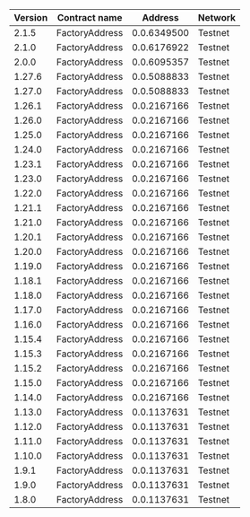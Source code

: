 | Version | Contract name  | Address     | Network |
| ------- | -------------- | ----------- | ------- |
| 2.1.5   | FactoryAddress | 0.0.6349500 | Testnet |
| 2.1.0   | FactoryAddress | 0.0.6176922 | Testnet |
| 2.0.0   | FactoryAddress | 0.0.6095357 | Testnet |
| 1.27.6  | FactoryAddress | 0.0.5088833 | Testnet |
| 1.27.0  | FactoryAddress | 0.0.5088833 | Testnet |
| 1.26.1  | FactoryAddress | 0.0.2167166 | Testnet |
| 1.26.0  | FactoryAddress | 0.0.2167166 | Testnet |
| 1.25.0  | FactoryAddress | 0.0.2167166 | Testnet |
| 1.24.0  | FactoryAddress | 0.0.2167166 | Testnet |
| 1.23.1  | FactoryAddress | 0.0.2167166 | Testnet |
| 1.23.0  | FactoryAddress | 0.0.2167166 | Testnet |
| 1.22.0  | FactoryAddress | 0.0.2167166 | Testnet |
| 1.21.1  | FactoryAddress | 0.0.2167166 | Testnet |
| 1.21.0  | FactoryAddress | 0.0.2167166 | Testnet |
| 1.20.1  | FactoryAddress | 0.0.2167166 | Testnet |
| 1.20.0  | FactoryAddress | 0.0.2167166 | Testnet |
| 1.19.0  | FactoryAddress | 0.0.2167166 | Testnet |
| 1.18.1  | FactoryAddress | 0.0.2167166 | Testnet |
| 1.18.0  | FactoryAddress | 0.0.2167166 | Testnet |
| 1.17.0  | FactoryAddress | 0.0.2167166 | Testnet |
| 1.16.0  | FactoryAddress | 0.0.2167166 | Testnet |
| 1.15.4  | FactoryAddress | 0.0.2167166 | Testnet |
| 1.15.3  | FactoryAddress | 0.0.2167166 | Testnet |
| 1.15.2  | FactoryAddress | 0.0.2167166 | Testnet |
| 1.15.0  | FactoryAddress | 0.0.2167166 | Testnet |
| 1.14.0  | FactoryAddress | 0.0.2167166 | Testnet |
| 1.13.0  | FactoryAddress | 0.0.1137631 | Testnet |
| 1.12.0  | FactoryAddress | 0.0.1137631 | Testnet |
| 1.11.0  | FactoryAddress | 0.0.1137631 | Testnet |
| 1.10.0  | FactoryAddress | 0.0.1137631 | Testnet |
| 1.9.1   | FactoryAddress | 0.0.1137631 | Testnet |
| 1.9.0   | FactoryAddress | 0.0.1137631 | Testnet |
| 1.8.0   | FactoryAddress | 0.0.1137631 | Testnet |
